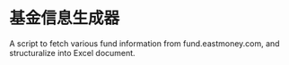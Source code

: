 # 基金信息生成器

A script to fetch various fund information from fund.eastmoney.com, and structuralize into Excel document.
